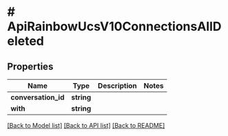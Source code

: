 # # ApiRainbowUcsV10ConnectionsAllDeleted

## Properties

Name | Type | Description | Notes
------------ | ------------- | ------------- | -------------
**conversation_id** | **string** |  | 
**with** | **string** |  | 

[[Back to Model list]](../../README.md#documentation-for-models) [[Back to API list]](../../README.md#documentation-for-api-endpoints) [[Back to README]](../../README.md)


